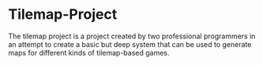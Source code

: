 # Tilemap-Project

The tilemap project is a project created by two professional programmers in an attempt to create a basic but deep system that can be used to generate maps for different kinds of tilemap-based games.
